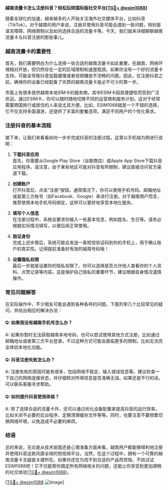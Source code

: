 **越南流量卡怎么注册抖音？轻松玩转国际版社交平台[[TG💪+ @esim1088](https://t.me/s/esim1088)]**

随着全球化的加速，越来越多的人开始关注海外社交媒体平台，比如抖音（TikTok）。对于越南的用户来说，注册并使用抖音可能会遇到一些问题，特别是语言障碍、网络限制以及如何选择合适的流量卡等。今天，我们就来详细聊聊越南流量卡与抖音注册的那些事儿。

### 越南流量卡的重要性

首先，我们需要明白为什么选择一张合适的越南流量卡如此重要。在越南，网络环境相对开放，但仍然存在一定的区域限制和速度瓶颈。如果你没有一个好的流量卡支持，可能会导致抖音加载缓慢或者视频播放不流畅的问题。因此，在注册抖音之前，确保你的设备已经配备了优质的越南流量卡是必不可少的第一步。

市面上有很多提供越南本地SIM卡的服务商，其中ESIM卡因其便捷性而受到广泛欢迎。通过ESIM卡，你可以随时随地切换不同的运营商和服务计划，这对于经常需要跨国旅行或居住的人来说尤其方便。比如，ESIM1088就是一个不错的选择，它不仅支持多国漫游，还提供了丰富的套餐选项，满足不同用户的个性化需求。

### 注册抖音的基本流程

接下来，让我们来看看如何一步步完成抖音的注册过程。这里以手机端为例进行说明：

1. **下载抖音应用**  
   首先，你需要从Google Play Store（谷歌商店）或Apple App Store下载抖音应用程序。请注意，由于某些地区可能对抖音有所限制，建议直接访问官方渠道下载。

2. **创建账户**  
   打开抖音后，点击“注册”按钮。通常情况下，你可以使用手机号码、邮箱地址或是第三方账号（如Facebook、Google）来进行注册。对于越南用户而言，推荐使用本地手机号码绑定，这样可以更好地享受本地化服务。

3. **填写个人信息**  
   在注册过程中，系统会要求你输入一些基本信息，例如姓名、生日等。请务必根据实际情况填写，以便后续正常使用。

4. **验证身份**  
   完成上述步骤后，系统可能会发送一条短信验证码到你的手机上，用于确认账户的真实性。记得提前准备好有效的越南号码哦！

5. **设置隐私权限**  
   最后一步就是设置你的隐私权限了。你可以选择是否允许他人查看你的个人资料、点赞记录等内容。这是保护自己隐私的重要环节，建议根据自身情况谨慎操作。

### 常见问题解答

在实际操作中，不少朋友可能会遇到各种各样的问题。下面列举几个比较常见的疑问，并给出相应的解决办法：

#### Q: 如果我没有越南手机号怎么办？
A: 如果你暂时无法获取越南本地号码，也可以尝试使用其他方式注册，比如通过邮箱地址或者第三方平台登录。不过这种方式可能会面临更多的限制，比如无法完全体验本地化功能。

#### Q: 抖音注册失败怎么办？
A: 注册失败的原因可能有很多，包括网络不稳定、输入错误信息等。建议检查一下自己的网络连接状态，并仔细核对所填信息是否准确无误。如果还是不行的话，可以联系客服寻求帮助。

#### Q: 如何提升抖音使用体验？
A: 除了选择合适的流量卡外，还可以通过优化设备配置来提高抖音的运行效率。比如关闭不必要的后台程序、定期清理缓存文件等等。同时，也要注意不要频繁切换网络环境，以免造成不必要的麻烦。

### 结语

总的来说，无论是从技术层面还是心理准备方面来看，越南用户都能够顺利地注册并使用抖音这款风靡全球的短视频平台。当然，在这个过程中，拥有一个可靠的越南流量卡无疑是关键所在。如果你还在为找不到合适的产品而烦恼，不妨试试ESIM1088吧！它不仅能帮你搞定所有网络相关的问题，还能让你享受到更加顺畅的社交体验[[TG💪+ @esim1088](https://t.me/s/esim1088)]。

[[TG💪+ @esim1088](https://t.me/s/esim1088) ![Image](https://i.postimg.cc/4NQfJmqS/Snipaste-2025-05-13-00-14-12.png)]